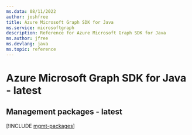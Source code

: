 ```yaml
---
ms.data: 08/11/2022
author: joshfree
title: Azure Microsoft Graph SDK for Java
ms.service: microsoftgraph
description: Reference for Azure Microsoft Graph SDK for Java
ms.author: jfree
ms.devlang: java
ms.topic: reference
---
```

# Azure Microsoft Graph SDK for Java - latest

## Management packages - latest
[!INCLUDE [mgmt-packages](microsoft-graph-mgmt-index.md)]